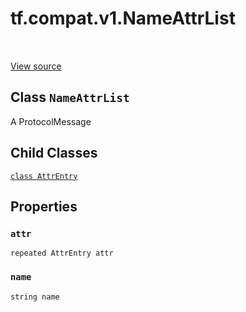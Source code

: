 <div itemscope itemtype="http://developers.google.com/ReferenceObject">
<meta itemprop="name" content="tf.compat.v1.NameAttrList" />
<meta itemprop="path" content="Stable" />
<meta itemprop="property" content="AttrEntry"/>
<meta itemprop="property" content="attr"/>
<meta itemprop="property" content="name"/>
</div>

# tf.compat.v1.NameAttrList

<!-- Insert buttons and diff -->

<table class="tfo-notebook-buttons tfo-api" align="left">
</table>

<a target="_blank" href="/code/stable/tensorflow/core/framework/attr_value.proto">View source</a>



## Class `NameAttrList`

A ProtocolMessage



<!-- Placeholder for "Used in" -->


## Child Classes
[`class AttrEntry`](../../../tf/compat/v1/NameAttrList/AttrEntry.md)

## Properties

<h3 id="attr"><code>attr</code></h3>

`repeated AttrEntry attr`


<h3 id="name"><code>name</code></h3>

`string name`






